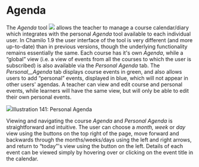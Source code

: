# Agenda

The _Agenda_ tool ![](../../.gitbook/assets/graphics261%20%283%29.png) allows the teacher to manage a course calendar/diary which integrates with the personal _Agenda_ tool available to each individual user. In Chamilo 1.9 the user interface of the tool is very different \(and more up-to-date\) than in previous versions, though the underlying functionality remains essentially the same. Each course has it's own _Agenda_, while a “global” view \(i.e. a view of events from all the courses to which the user is subscribed\) is also available via the _Personal_ _Agenda_ tab. The _Personal\_\_Agenda_ tab displays course events in green, and also allows users to add “personal” events, displayed in blue, which will not appear in other users' agendas. A teacher can view and edit course and personal events, while learners will have the same view, but will only be able to edit their own personal events.

![](../../.gitbook/assets/images187%20%284%29.png)Illustration 141: Personal Agenda

Viewing and navigating the course _Agenda_ and _Personal Agenda_ is straightforward and intuitive. The user can choose a _month, week_ or _day_ view using the buttons on the top right of the page, move forward and backwards through the months/weeks/days using the left and right arrows, and return to “today”'s view using the button on the left. Details of each event can be viewed simply by hovering over or clicking on the event title in the calendar.


